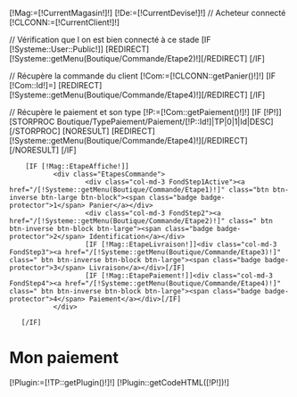 [!Mag:=[!CurrentMagasin!]!]
[!De:=[!CurrentDevise!]!]
// Acheteur connecté
[!CLCONN:=[!CurrentClient!]!]

// Vérification que l on est bien connecté à ce stade
[IF [!Systeme::User::Public!]]
	[REDIRECT][!Systeme::getMenu(Boutique/Commande/Etape2)!][/REDIRECT]
[/IF]

// Récupère la commande du client
[!Com:=[!CLCONN::getPanier()!]!]
[IF [!Com::Id!]=]
	[REDIRECT][!Systeme::getMenu(Boutique/Commande/Etape4)!][/REDIRECT]
[/IF]

// Récupère le paiement et son type
[!P:=[!Com::getPaiement()!]!]
[IF [!P!]]
	[STORPROC Boutique/TypePaiement/Paiement/[!P::Id!]|TP|0|1|Id|DESC][/STORPROC]
	[NORESULT]
		[REDIRECT][!Systeme::getMenu(Boutique/Commande/Etape4)!][/REDIRECT]
	[/NORESULT]
[/IF]


        [IF [!Mag::EtapeAffiche!]]
               <div class="EtapesCommande">
                       <div class="col-md-3 FondStep1Active"><a href="/[!Systeme::getMenu(Boutique/Commande/Etape1)!]" class="btn btn-inverse btn-large btn-block"><span class="badge badge-protector">1</span> Panier</a></div>
                       <div class="col-md-3 FondStep2"><a href="/[!Systeme::getMenu(Boutique/Commande/Etape2)!]" class=" btn btn-inverse btn-block btn-large"><span class="badge badge-protector">2</span> Identification</a></div>
                       [IF [!Mag::EtapeLivraison!]]<div class="col-md-3 FondStep3"><a href="/[!Systeme::getMenu(Boutique/Commande/Etape3)!]" class=" btn btn-inverse btn-block btn-large"><span class="badge badge-protector">3</span> Livraison</a></div>[/IF]
                       [IF [!Mag::EtapePaiement!]]<div class="col-md-3 FondStep4"><a href="/[!Systeme::getMenu(Boutique/Commande/Etape4)!]" class=" btn btn-inverse btn-block btn-large"><span class="badge badge-protector">4</span> Paiement</a></div>[/IF]
               </div>
       
       [/IF]
<div class="CommandeEtape4">
    <div>
	<h1>Mon paiement</h1>
	[!Plugin:=[!TP::getPlugin()!]!]
	[!Plugin::getCodeHTML([!P!])!]
    </div>
</div>	

